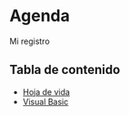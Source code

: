 # Agenda

Mi registro

## Tabla de contenido

- [Hoja de vida](C:\Users\Usuario\Documents\GitHub\Agenda\Hojadevida.md)
- [Visual Basic](C:\Users\Usuario\Documents\GitHub\Agenda\VisualBasic.md)
